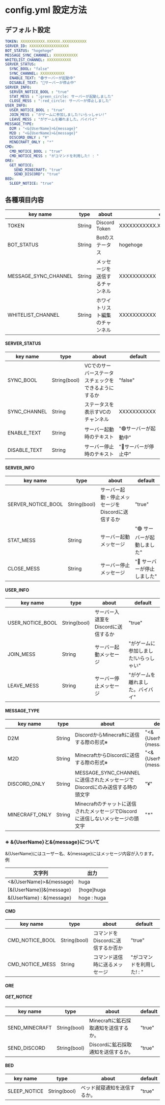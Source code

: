 # config.yml 設定方法
## デフォルト設定
```yml
TOKEN: XXXXXXXXXXX.XXXXXX.XXXXXXXXXXX
SERVER_ID: XXXXXXXXXXXXXXXXXX
BOT_STATUS: "hogehoge"
MESSAGE_SYNC_CHANNEL: XXXXXXXXXXX
WHITELIST_CHANNEL: XXXXXXXXXXX
SERVER_STATUS:
  SYNC_BOOL: "false"
  SYNC_CHANNEL: XXXXXXXXXXX
  ENABLE_TEXT: "🟢サーバーが起動中"
  DISABLE_TEXT: "🔴サーバーが停止中"
SERVER_INFO:
  SERVER_NOTICE_BOOL : "true"
  STAT_MESS : ":green_circle: サーバーが起動しました"
  CLOSE_MESS : ":red_circle: サーバーが停止しました"
USER_INFO:
  USER_NOTICE_BOOL : "true"
  JOIN_MESS : "がゲームに参加しました!いらっしゃい!"
  LEAVE_MESS : "がゲームを離れました。バイバイ"
MESSAGE_TYPE:
  D2M : "<&{UserName}>&{message}"
  M2D : "<&{UserName}>&{message}"
  DISCORD_ONLY : "¥"
  MINECRAFT_ONLY : "*"
CMD:
  CMD_NOTICE_BOOL : "true"
  CMD_NOTICE_MESS : "がコマンドを利用した! : "
ORE:
  GET_NOTICE:
    SEND_MINECRAFT: "true"
    SEND_DISCORD": "true"
BED:
  SLEEP_NOTICE: "true"
```

## 各種項目内容
|key name|type|about|default|
|----|----|----|----|
|TOKEN|String|Discord Token|XXXXXXXXXXX.XXXXXX.XXXXXXXXXXX|
|BOT_STATUS|String|Botのステータス|hogehoge|
|MESSAGE_SYNC_CHANNEL|String|メッセージを送信するチャンネル|XXXXXXXXXXX|
|WHITELIST_CHANNEL|String|ホワイトリスト編集のチャンネル|XXXXXXXXXXX|

#### SERVER_STATUS
|key name|type|about|default|
|----|----|----|----|
|SYNC_BOOL|String(bool)|VCでのサーバーステータスチェックをできるようにするか|"false"|
|SYNC_CHANNEL|String|ステータスを表示すVCのチャンネル|XXXXXXXXXXX|
|ENABLE_TEXT|String|サーバー起動時のテキスト|"🟢サーバーが起動中"|
|DISABLE_TEXT|String|サーバー停止時のテキスト|"🔴サーバーが停止中"|

#### SERVER_INFO
|key name|type|about|default|
|----|----|----|----|
|SERVER_NOTICE_BOOL|String(bool)|サーバー起動・停止メッセージをDiscordに送信するか|"true"|
|STAT_MESS|String|サーバー起動メッセージ|":green_circle: サーバーが起動しました"|
|CLOSE_MESS|String|サーバー停止メッセージ|":red_circle: サーバーが停止しました"|

#### USER_INFO
|key name|type|about|default|
|----|----|----|----|
|USER_NOTICE_BOOL|String(bool)|サーバー入退室をDiscordに送信するか|"true"|
|JOIN_MESS|String|サーバー起動メッセージ|"がゲームに参加しました!いらっしゃい"|
|LEAVE_MESS|String|サーバー停止メッセージ|"がゲームを離れました。バイバイ"|

#### MESSAGE_TYPE
|key name|type|about|default|
|----|----|----|----|
|D2M|String|DiscordからMinecraftに送信する際の形式※|"<&{UserName}>&{message}"|
|M2D|String|MinecraftからDiscordに送信する際の形式※|"<&{UserName}>&{message}"|
|DISCORD_ONLY|String|MESSAGE_SYNC_CHANNELに送信されたメッセージでDiscordにのみ送信する時の頭文字|"¥"|
|MINECRAFT_ONLY|String|Minecraftのチャットに送信されたメッセージでDiscordに送信しないメッセージの頭文字|"*"|

### ※ &{UserName}と&{message}について  
&{UserName}にはユーザー名、&{message}にはメッセージ内容が入ります。  
例

|文字列|出力|
|----|----|
|<&{UserName}>&{message}|<hoge>huga|
|[&{UserName}]&{message}|[hoge]huga|
|&{UserName} : &{message}|hoge : huga|


#### CMD
|key name|type|about|default|
|----|----|----|----|
|CMD_NOTICE_BOOL|String(bool)|コマンドをDiscordに送信するか否か|"true"|
|CMD_NOTICE_MESS|String|コマンド送信時に送るメッセージ|"がコマンドを利用した! : "|
  
#### ORE
##### GET_NOTICE
|key name|type|about|default|
|----|----|----|----|
|SEND_MINECRAFT|String(bool)|Minecraftに鉱石採取通知を送信するか。|"true"|
|SEND_DISCORD|String(bool)|Discordに鉱石採取通知を送信するか。|"true"|
  
#### BED
|key name|type|about|default|
|----|----|----|----|
|SLEEP_NOTICE|String(bool)|ベッド就寝通知を送信するか。|"true"|
